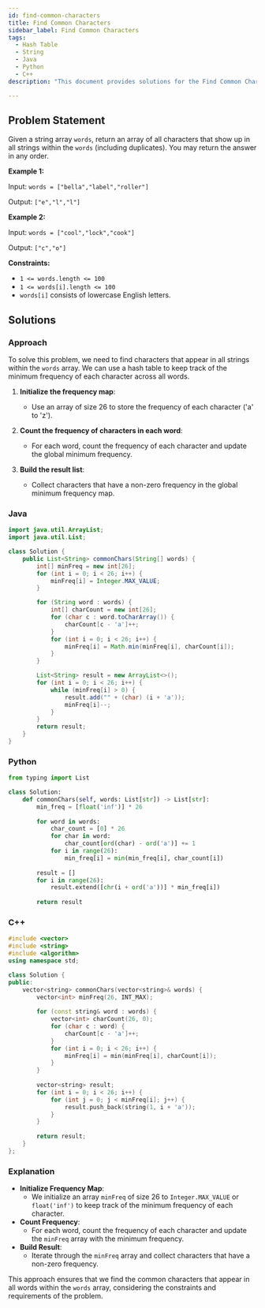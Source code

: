 ```yaml
---
id: find-common-characters
title: Find Common Characters
sidebar_label: Find Common Characters
tags:
  - Hash Table
  - String
  - Java
  - Python
  - C++
description: "This document provides solutions for the Find Common Characters problem on LeetCode."

---
```


## Problem Statement

Given a string array `words`, return an array of all characters that show up in all strings within the `words` (including duplicates). You may return the answer in any order.

**Example 1:**

Input: `words = ["bella","label","roller"]`

Output: `["e","l","l"]`

**Example 2:**

Input: `words = ["cool","lock","cook"]`

Output: `["c","o"]`

**Constraints:**

- `1 <= words.length <= 100`
- `1 <= words[i].length <= 100`
- `words[i]` consists of lowercase English letters.

## Solutions

### Approach

To solve this problem, we need to find characters that appear in all strings within the `words` array. We can use a hash table to keep track of the minimum frequency of each character across all words.

1. **Initialize the frequency map**:
   - Use an array of size 26 to store the frequency of each character ('a' to 'z').

2. **Count the frequency of characters in each word**:
   - For each word, count the frequency of each character and update the global minimum frequency.

3. **Build the result list**:
   - Collect characters that have a non-zero frequency in the global minimum frequency map.

### Java

```java
import java.util.ArrayList;
import java.util.List;

class Solution {
    public List<String> commonChars(String[] words) {
        int[] minFreq = new int[26];
        for (int i = 0; i < 26; i++) {
            minFreq[i] = Integer.MAX_VALUE;
        }

        for (String word : words) {
            int[] charCount = new int[26];
            for (char c : word.toCharArray()) {
                charCount[c - 'a']++;
            }
            for (int i = 0; i < 26; i++) {
                minFreq[i] = Math.min(minFreq[i], charCount[i]);
            }
        }

        List<String> result = new ArrayList<>();
        for (int i = 0; i < 26; i++) {
            while (minFreq[i] > 0) {
                result.add("" + (char) (i + 'a'));
                minFreq[i]--;
            }
        }
        return result;
    }
}
```

### Python

```python
from typing import List

class Solution:
    def commonChars(self, words: List[str]) -> List[str]:
        min_freq = [float('inf')] * 26
        
        for word in words:
            char_count = [0] * 26
            for char in word:
                char_count[ord(char) - ord('a')] += 1
            for i in range(26):
                min_freq[i] = min(min_freq[i], char_count[i])
        
        result = []
        for i in range(26):
            result.extend([chr(i + ord('a'))] * min_freq[i])
        
        return result
```

### C++

```cpp
#include <vector>
#include <string>
#include <algorithm>
using namespace std;

class Solution {
public:
    vector<string> commonChars(vector<string>& words) {
        vector<int> minFreq(26, INT_MAX);
        
        for (const string& word : words) {
            vector<int> charCount(26, 0);
            for (char c : word) {
                charCount[c - 'a']++;
            }
            for (int i = 0; i < 26; i++) {
                minFreq[i] = min(minFreq[i], charCount[i]);
            }
        }
        
        vector<string> result;
        for (int i = 0; i < 26; i++) {
            for (int j = 0; j < minFreq[i]; j++) {
                result.push_back(string(1, i + 'a'));
            }
        }
        
        return result;
    }
};
```

### Explanation

- **Initialize Frequency Map**:
  - We initialize an array `minFreq` of size 26 to `Integer.MAX_VALUE` or `float('inf')` to keep track of the minimum frequency of each character.
- **Count Frequency**:
  - For each word, count the frequency of each character and update the `minFreq` array with the minimum frequency.
- **Build Result**:
  - Iterate through the `minFreq` array and collect characters that have a non-zero frequency.

This approach ensures that we find the common characters that appear in all words within the `words` array, considering the constraints and requirements of the problem.
